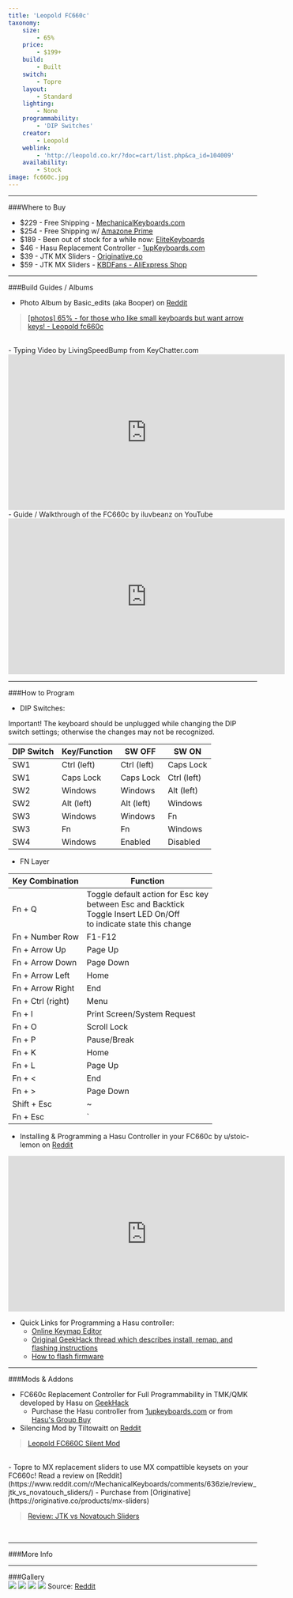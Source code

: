 ```yaml
---
title: 'Leopold FC660c'
taxonomy:
    size:
        - 65%
    price:
        - $199+
    build:
        - Built
    switch:
        - Topre
    layout:
        - Standard
    lighting:
        - None
    programmability:
        - 'DIP Switches'
    creator:
        - Leopold
    weblink:
        - 'http://leopold.co.kr/?doc=cart/list.php&ca_id=104009'
    availability:
        - Stock
image: fc660c.jpg
---
```


<a name="buy"></a>

---

###Where to Buy
- $229 - Free Shipping - [MechanicalKeyboards.com](https://mechanicalkeyboards.com/shop/index.php?l=product_list&c=170)
- $254 - Free Shipping w/ [Amazone Prime](http://amzn.to/2wNv4aD)
- $189 - Been out of stock for a while now: [EliteKeyboards](https://elitekeyboards.com/products.php?sub=leopold,compact&pid=fc660c)
- $46 - Hasu Replacement Controller - [1upKeyboards.com](https://1upkeyboards.com/fc660c-controller.html)
- $39 - JTK MX Sliders - [Originative.co](https://originative.co/products/mx-sliders)
- $59 - JTK MX Sliders - [KBDFans - AliExpress Shop](https://www.aliexpress.com/store/product/JTK-Topre-to-MX-adapter-Topre-change-into-MX-switch/2230037_32799120843.html)

<a name="albums"></a>

---

###Build Guides / Albums
- Photo Album by Basic_edits (aka Booper) on [Reddit](https://www.reddit.com/r/MechanicalKeyboards/comments/3ck5sg/photos_65_for_those_who_like_small_keyboards_but/)
<blockquote class="imgur-embed-pub" lang="en" data-id="a/IwlIO"><a href="//imgur.com/IwlIO">[photos] 65% - for those who like small keyboards but want arrow keys! - Leopold fc660c</a></blockquote><script async src="//s.imgur.com/min/embed.js" charset="utf-8"></script><br>
- Typing Video by LivingSpeedBump from KeyChatter.com
<iframe width="560" height="315" src="https://www.youtube.com/embed/A5-NFfo-F4E?rel=0" frameborder="0" allowfullscreen></iframe><br>
- Guide / Walkthrough of the FC660c by iluvbeanz on YouTube
<iframe width="560" height="315" src="https://www.youtube.com/embed/E8IfxwV_fHg?rel=0" frameborder="0" allowfullscreen></iframe>


<a name="program"></a>

---

###How to Program
- DIP Switches: 

Important! The keyboard should be unplugged while changing the DIP switch settings; otherwise the changes may not be recognized.

| DIP Switch | Key/Function | SW OFF | SW ON |
| ---- | ---- | ---- | ---- |
| SW1 | Ctrl (left) | Ctrl (left) | Caps Lock |
| SW1 | Caps Lock | Caps Lock | Ctrl (left) |
| SW2 | Windows | Windows | Alt (left) |
| SW2 | Alt (left) | Alt (left) | Windows |
| SW3 | Windows | Windows | Fn |
| SW3 | Fn | Fn | Windows |
| SW4 | Windows | Enabled | Disabled |

- FN Layer

| Key Combination | Function |
| ---- | ---- |
| Fn + Q | Toggle default action for Esc key<br> between Esc and Backtick<br> Toggle Insert LED On/Off<br> to indicate state this change |
| Fn + Number Row | F1-F12 |
| Fn + Arrow Up | Page Up |
| Fn + Arrow Down | Page Down |
| Fn + Arrow Left | Home |
| Fn + Arrow Right | End |
| Fn + Ctrl (right) | Menu |
| Fn + I | Print Screen/System Request |
| Fn + O | Scroll Lock |
| Fn + P | Pause/Break |
| Fn + K | Home |
| Fn + L | Page Up |
| Fn + < | End |
| Fn + > | Page Down |
| Shift + Esc | ~ |
| Fn + Esc | ` |



- Installing &amp; Programming a Hasu Controller in your FC660c by u/stoic-lemon on [Reddit](https://www.reddit.com/r/MechanicalKeyboards/comments/66i2wo/fc660c_out_with_the_old_controller/)
<iframe width="560" height="315" src="https://www.youtube.com/embed/TYmAb8zOPWU?rel=0" frameborder="0" allowfullscreen></iframe>

- Quick Links for Programming a Hasu controller:
   - [Online Keymap Editor](http://www.tmk-kbd.com/tmk_keyboard/editor/unimap/)
   - [Original GeekHack thread which describes install, remap, and flashing instructions](https://geekhack.org/index.php?topic=90317.0)
   - [How to flash firmware](https://github.com/tmk/tmk_keyboard/wiki#flash-firmware)


<a name="mods"></a>

---

###Mods &amp; Addons
- FC660c Replacement Controller for Full Programmability in TMK/QMK developed by Hasu on [GeekHack](https://geekhack.org/index.php?topic=88439.0)
   - Purchase the Hasu controller from [1upkeyboards.com](https://1upkeyboards.com/fc660c-controller.html) or from [Hasu's Group Buy](https://geekhack.org/index.php?topic=90317.0)<br>
- Silencing Mod by Tiltowaitt on [Reddit](https://www.reddit.com/r/MechanicalKeyboards/comments/285em9/modification_i_installed_a_silent_mod_on_my/)
<blockquote class="imgur-embed-pub" lang="en" data-id="a/YAMbH"><a href="//imgur.com/YAMbH">Leopold FC660C Silent Mod</a></blockquote><script async src="//s.imgur.com/min/embed.js" charset="utf-8"></script><br>
- Topre to MX replacement sliders to use MX compattible keysets on your FC660c! Read a review on [Reddit](https://www.reddit.com/r/MechanicalKeyboards/comments/636zie/review_jtk_vs_novatouch_sliders/)
   - Purchase from [Originative](https://originative.co/products/mx-sliders)
<blockquote class="imgur-embed-pub" lang="en" data-id="a/EFKq7"><a href="//imgur.com/EFKq7">Review: JTK vs Novatouch Sliders</a></blockquote><script async src="//s.imgur.com/min/embed.js" charset="utf-8"></script><br>   

<a name="misc"></a>

---

###More Info


<a name="gallery"></a>

---

###Gallery  
![](fc660c.jpg)
![](fc660c-left.jpg)
![](fc660c-right.jpg)
![](fc660c-sliders.jpg)
Source: [Reddit](https://www.reddit.com/r/MechanicalKeyboards/comments/6wjcpw/sa_camping_on_fc660c/)
